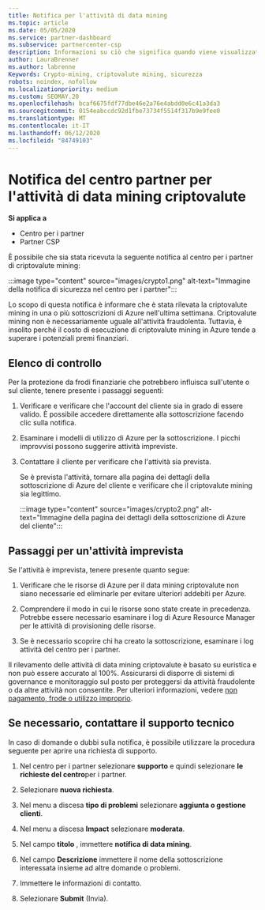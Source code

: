 ```yaml
---
title: Notifica per l'attività di data mining
ms.topic: article
ms.date: 05/05/2020
ms.service: partner-dashboard
ms.subservice: partnercenter-csp
description: Informazioni su ciò che significa quando viene visualizzata una notifica relativa al potenziale data mining criptovalute (o Crypto mining) in una o più sottoscrizioni di Azure.
author: LauraBrenner
ms.author: labrenne
Keywords: Crypto-mining, criptovalute mining, sicurezza
robots: noindex, nofollow
ms.localizationpriority: medium
ms.custom: SEOMAY.20
ms.openlocfilehash: bcaf6675fdf77dbe46e2a76e4abdd0e6c41a3da3
ms.sourcegitcommit: 0154eabccdc92d1fbe73734f5514f317b9e9fee0
ms.translationtype: MT
ms.contentlocale: it-IT
ms.lasthandoff: 06/12/2020
ms.locfileid: "84749103"
---
```

# <a name="partner-center-notification-for-cryptocurrency-mining-activity"></a>Notifica del centro partner per l'attività di data mining criptovalute

**Si applica a**

-  Centro per i partner
-  Partner CSP

È possibile che sia stata ricevuta la seguente notifica al centro per i partner di criptovalute mining:

:::image type="content" source="images/crypto1.png" alt-text="Immagine della notifica di sicurezza nel centro per i partner":::

Lo scopo di questa notifica è informare che è stata rilevata la criptovalute mining in una o più sottoscrizioni di Azure nell'ultima settimana. Criptovalute mining non è necessariamente uguale all'attività fraudolenta. Tuttavia, è insolito perché il costo di esecuzione di criptovalute mining in Azure tende a superare i potenziali premi finanziari.

## <a name="checklist"></a>Elenco di controllo

Per la protezione da frodi finanziarie che potrebbero influisca sull'utente o sul cliente, tenere presente i passaggi seguenti:

1. Verificare e verificare che l'account del cliente sia in grado di essere valido. È possibile accedere direttamente alla sottoscrizione facendo clic sulla notifica.

2. Esaminare i modelli di utilizzo di Azure per la sottoscrizione. I picchi improvvisi possono suggerire attività impreviste.

3. Contattare il cliente per verificare che l'attività sia prevista.

   Se è prevista l'attività, tornare alla pagina dei dettagli della sottoscrizione di Azure del cliente e verificare che il criptovalute mining sia legittimo.

   :::image type="content" source="images/crypto2.png" alt-text="Immagine della pagina dei dettagli della sottoscrizione di Azure del cliente":::

## <a name="steps-for-unexpected-activity"></a>Passaggi per un'attività imprevista

Se l'attività è imprevista, tenere presente quanto segue:

1. Verificare che le risorse di Azure per il data mining criptovalute non siano necessarie ed eliminarle per evitare ulteriori addebiti per Azure.

2. Comprendere il modo in cui le risorse sono state create in precedenza. Potrebbe essere necessario esaminare i log di Azure Resource Manager per le attività di provisioning delle risorse.

3. Se è necessario scoprire chi ha creato la sottoscrizione, esaminare i log attività del centro per i partner.

Il rilevamento delle attività di data mining criptovalute è basato su euristica e non può essere accurato al 100%. Assicurarsi di disporre di sistemi di governance e monitoraggio sul posto per proteggersi da attività fraudolente o da altre attività non consentite. Per ulteriori informazioni, vedere [non pagamento, frode o utilizzo improprio](https://docs.microsoft.com/partner-center/non-payment--fraud--or-misuse).

## <a name="contact-support-if-needed"></a>Se necessario, contattare il supporto tecnico

In caso di domande o dubbi sulla notifica, è possibile utilizzare la procedura seguente per aprire una richiesta di supporto.

1. Nel centro per i partner selezionare **supporto** e quindi selezionare **le richieste del centro**per i partner.

2. Selezionare **nuova richiesta**. 

3. Nel menu a discesa **tipo di problemi** selezionare **aggiunta o gestione clienti**.

4. Nel menu a discesa **Impact** selezionare **moderata**.

5. Nel campo **titolo** , immettere **notifica di data mining**.

6. Nel campo **Descrizione** immettere il nome della sottoscrizione interessata insieme ad altre domande o problemi.

7. Immettere le informazioni di contatto.

8. Selezionare **Submit** (Invia).

